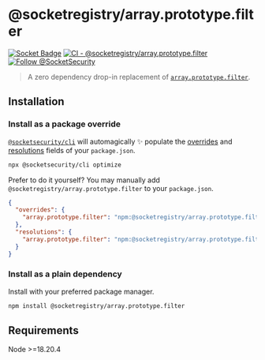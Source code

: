 # @socketregistry/array.prototype.filter

[![Socket Badge](https://socket.dev/api/badge/npm/package/@socketregistry/array.prototype.filter)](https://socket.dev/npm/package/@socketregistry/array.prototype.filter)
[![CI - @socketregistry/array.prototype.filter](https://github.com/SocketDev/socket-registry-js/actions/workflows/test.yml/badge.svg)](https://github.com/SocketDev/socket-registry-js/actions/workflows/test.yml)
[![Follow @SocketSecurity](https://img.shields.io/twitter/follow/SocketSecurity?style=social)](https://twitter.com/SocketSecurity)

> A zero dependency drop-in replacement of
> [`array.prototype.filter`](https://www.npmjs.com/package/array.prototype.filter).

## Installation

### Install as a package override

[`@socketsecurity/cli`](https://www.npmjs.com/package/@socketsecurity/cli) will
automagically :sparkles: populate the
[overrides](https://docs.npmjs.com/cli/v9/configuring-npm/package-json#overrides)
and [resolutions](https://yarnpkg.com/configuration/manifest#resolutions) fields
of your `package.json`.

```sh
npx @socketsecurity/cli optimize
```

Prefer to do it yourself? You may manually add
`@socketregistry/array.prototype.filter` to your `package.json`.

```json
{
  "overrides": {
    "array.prototype.filter": "npm:@socketregistry/array.prototype.filter@^1"
  },
  "resolutions": {
    "array.prototype.filter": "npm:@socketregistry/array.prototype.filter@^1"
  }
}
```

### Install as a plain dependency

Install with your preferred package manager.

```sh
npm install @socketregistry/array.prototype.filter
```

## Requirements

Node &gt;=18.20.4
